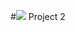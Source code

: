 #![](https://ga-dash.s3.amazonaws.com/production/assets/logo-9f88ae6c9c3871690e33280fcf557f33.png) Project 2
